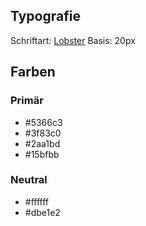 ## Typografie

Schriftart: [Lobster](https://fonts.google.com/?query=lobster)
Basis: 20px

## Farben

### Primär

- #5366c3
- #3f83c0
- #2aa1bd
- #15bfbb

### Neutral

- #ffffff
- #dbe1e2
